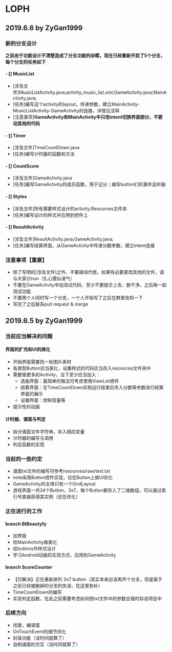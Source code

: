 # LOPH
## 2019.6.6 by ZyGan1999
### 新的分支设计
<b>之前由于功能设计不清楚造成了分支功能的杂糅，现在已经重新开启了5个分支，每个分支的任务如下</b>
#### - [] MusicList
- [涉及文件]MusicListActivity.java;activity_music_list.xml;GameActivity.java;MainActivity.java;
- [任务]编写这个activity的layout，传递参数，建立MainActivity-MusicListActivity-GameActivity的连接，详情见注释
- [注意事项]**GameActivity和MainActivity中只改intent切换界面部分，不要动其他的代码**
#### - [] Timer
- [涉及文件]TimeCountDown.java
- [任务]编写计时器的函数和方法
#### - [] CountScore
- [涉及文件]GameActivity.java
- [任务]编写GameActivity的成员函数，用于记分；编写button们的事件监听器
#### - [] Styles
- [涉及文件]所有需要样式设计的activity;Resources文件夹
- [任务]编写设计的样式并应用到控件上
#### - [] ResultActivity
- [涉及文件]ResultActivity.java;GameActivity.java;
- [任务]编写结算界面，从GameActivity中传递分数参数，建立intent连接
### 注意事项【重要】
- 除了写明的[涉及文件]之外，不要越俎代庖，如果有必要更改其他的文件，请与大家讨nun（扎心摸仙语气）
- 不要在GameActivity中加测试代码，至少不要提交上去，删干净，之后再一起测试功能
- 不要两个人同时写一个分支，一个人开始写了之后在群里告知一下
- 写完了之后联系pull request & merge
## 2019.6.5 by ZyGan1999
### 当前应当解决的问题
#### 界面的扩充和UI的美化
- 开始界面需要找一些图片素材
- 各类型Button应当美化，设置样式的代码应当存入resources文件夹中
- 需要做更多的Activity，当下至少应当加入：
  - 选曲界面：最简单的做法可考虑使用ViewList控件
  - 结算界面：在TimeCountDown实例运行结束后传入分数等参数进行结算界面的展示
  - 设置界面：控制音量等
- 提示性的动画
#### 计时器、谱面与判定
- 拆分谱面文件字符串，存入相应变量
- 计时器的编写与调用
- 判定函数的实现
### 当前的一些约定
- 谱面txt文件的编写可参考resources/raw/test.txt
- note采用Button控件实现，仅在Button上做UI优化
- GameActivity的主体只有一个GridLayout
- 游戏界面一共24个Button，3x7，每个Button都存入了二维数组，可以通过索引号直接获得其实例（还在优化）
### 正在进行的工作
#### branch BtBeautyfy
- 加界面
- 给MainActivity做美化
- 给buttons作样式设计
- 学习Android动画的实现方式，应用到GameActivity
#### branch ScoreCounter
- 【已解决】正在重新排列 3x7 button（其实本来应该再开个分支，但是属于之前已经被删掉的分支的失误，在这里弥补）
- TimeCountDown的编写
- 实现判定函数，在此之前需要考虑如何把txt文件中的参数合理的存进项目中
### 后续方向
- 找歌，编谱面
- OnTouchEvent的细节优化
- 封装功能（没时间就算了）
- 自制谱面的交互（没时间就算了）
